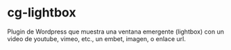 # cg-lightbox
Plugin de Wordpress que muestra una ventana emergente (lightbox) con un video de youtube, vimeo, etc., un embet, imagen, o enlace url.
